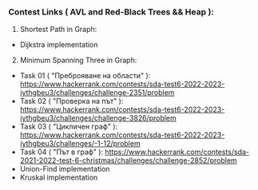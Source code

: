 ### Contest Links ( AVL and Red-Black Trees && Heap ):

1. Shortest Path in Graph:
- Dijkstra implementation

2. Minimum Spanning Three in Graph:
- Task 01 ( "Преброяване на области" ): https://www.hackerrank.com/contests/sda-test6-2022-2023-iythgbeu3/challenges/challenge-2351/problem
- Task 02 ( "Проверка на път" ): https://www.hackerrank.com/contests/sda-test6-2022-2023-iythgbeu3/challenges/challenge-3826/problem
- Task 03 ( "Цикличен граф" ): https://www.hackerrank.com/contests/sda-test6-2022-2023-iythgbeu3/challenges/-1-12/problem
- Task 04 ( "Път в граф" ): https://www.hackerrank.com/contests/sda-2021-2022-test-6-christmas/challenges/challenge-2852/problem
- Union-Find implementation
- Kruskal implementation

